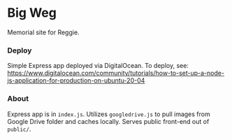 # Big Weg
Memorial site for Reggie.

### Deploy
Simple Express app deployed via DigitalOcean. To deploy, see: https://www.digitalocean.com/community/tutorials/how-to-set-up-a-node-js-application-for-production-on-ubuntu-20-04

### About
Express app is in `index.js`. Utilizes `googledrive.js` to pull images from Google Drive folder and caches locally. Serves public front-end out of `public/`.

